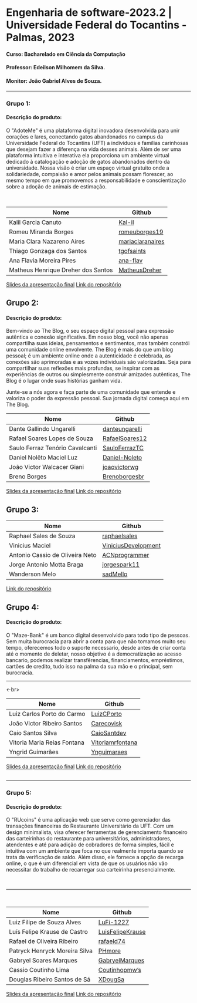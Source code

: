 # Engenharia de software-2023.2 | Universidade Federal do Tocantins - Palmas, 2023
#### Curso: Bacharelado em Ciência da Computação
#### Professor: Edeilson Milhomem da Silva.
#### Monitor: João Gabriel Alves de Souza.

---

### Grupo 1:

#### Descrição do produto:
O "AdoteMe" é uma plataforma digital inovadora desenvolvida para unir corações e lares, conectando gatos abandonados no campus da Universidade Federal do Tocantins (UFT) a indivíduos e famílias carinhosas que desejam fazer a diferença na vida desses animais. Além de ser uma plataforma intuitiva e interativa ela proporciona um ambiente virtual dedicado à catalogação e adoção de gatos abandonados dentro da universidade. Nossa visão é criar um espaço virtual gratuito onde a solidariedade, compaixão e amor pelos animais possam florescer, ao mesmo tempo em que promovemos a responsabilidade e conscientização sobre a adoção de animais de estimação.
</br>

</br>


|Nome|Github|
|---|---|
|Kalil Garcia Canuto|[Kal-il](https://github.com/Kal-il)|
|Romeu Miranda Borges|[romeuborges19](https://github.com/romeuborges19)|
|Maria Clara Nazareno Aires|[mariaclaranaires](https://github.com/mariaclaranaires)|
|Thiago Gonzaga dos Santos|[tgofsaints](https://github.com/tgofsaints)|
|Ana Flavia Moreira Pires|[ana-flav](https://github.com/ana-flav)|
|Matheus Henrique Dreher dos Santos|[MatheusDreher](https://github.com/MatheusDreher)|
[Slides da apresentação final](https://www.canva.com/design/DAF1xTX88Hg/y7lJPNkVIGf1uVD7FJq-ow/edit?utm_content=DAF1xTX88Hg&utm_campaign=designshare&utm_medium=link2&utm_source=sharebutton)
[Link do repositório](https://github.com/Kal-il/ES-2023_2-Adoteme)
##

## Grupo 2: 
#### Descrição do produto:
Bem-vindo ao The Blog, o seu espaço digital pessoal para expressão autêntica e conexão significativa. Em nosso blog, você não apenas compartilha suas ideias, pensamentos e sentimentos, mas também constrói uma comunidade online envolvente.
The Blog é mais do que um blog pessoal; é um ambiente online onde a autenticidade é celebrada, as conexões são aprimoradas e as vozes individuais são valorizadas. Seja para compartilhar suas reflexões mais profundas, se inspirar com as experiências de outros ou simplesmente construir amizades autênticas, The Blog é o lugar onde suas histórias ganham vida.

Junte-se a nós agora e faça parte de uma comunidade que entende e valoriza o poder da expressão pessoal. Sua jornada digital começa aqui em The Blog.

|Nome|Github|
|---|---|
|Dante Gallindo Ungarelli|[danteungarelli](https://github.com/danteungarelli)|
|Rafael Soares Lopes de Souza|[RafaelSoares12](https://github.com/RafaelSoares12)|
|Saulo Ferraz Tenório Cavalcanti|[SauloFerrazTC](https://github.com/SauloFerrazTC)|
|Daniel Nolêto Maciel Luz|[Daniel-Noleto](https://github.com/Daniel-Noleto)|
|João Victor Walcacer Giani|[joaovictorwg](https://github.com/joaovictorwg)|
|Breno Borges|[Brenoborgesbr](https://github.com/Brenoborgesbr)|
[Slides da apresentação final](https://www.canva.com/design/DAF2J3wZKQI/kwW-mYQF2FuHmvjwGP8H7g/edit?utm_content=DAF2J3wZKQI&utm_campaign=designshare&utm_medium=link2&utm_source=sharebutton)
[Link do repositório](https://github.com/danteungarelli/Blogue-pessoal-eng-soft-2023-2)
##

## Grupo 3: 
|Nome|Github|
|---|---|
|Raphael Sales de Souza|[raphaelsales](https://github.com/raphaelsales)|
|Vinicius Maciel|[ViniciusDevelopment](https://github.com/ViniciusDevelopment)|
|Antonio Cassio de Oliveira Neto|[ACNprogrammer](https://github.com/ACNprogrammer/)|
|Jorge Antonio Motta Braga|[jorgespark11](https://github.com/jorgespark11)|
|Wanderson Melo|[sadMello](https://github.com/sadMello)|
[Link do repositório](https://github.com/jorgespark11/Engsoft2023.git)
##

## Grupo 4: 

#### Descrição do produto: 
O "Maze-Bank" é um banco digital desenvolvido para todo tipo de pessoas. Sem muita burocracia para abrir a conta para que não tomamos muito seu tempo, oferecemos todo o suporte necessario, desde antes de criar conta até o momento de deletar, nosso objetivo é a democratização ao acesso bancario, podemos realizar transfêrencias, financiamentos, empréstimos, cartões de credito, tudo isso na palma da sua mão e o principal, sem burocracia. 
</br>

---

<-br>


|Nome|Github|
|---|---|
|Luiz Carlos Porto do Carmo|[LuizCPorto](https://github.com/LuizCPorto)|
|João Victor Ribeiro Santos|[Carecovisk](https://github.com/Carecovisk)|
|Caio Santos Silva|[CaioSantdev](https://github.com/CaioSantdev)|
|Vitoria Maria Reias Fontana|[Vitoriamrfontana](https://github.com/Vitoriamrfontana)|
|Yngrid Guimarães|[Ynguimaraes](https://github.com/Ynguimaraes)|
[Slides da apresentação final](https://www.canva.com/design/DAF2CuIz0KQ/ZG66lEeS4qdYUyD-0_pcfw/edit)
[Link do repositório](https://github.com/LuizCPorto/ES-2023-2-Maze-Bank)
##

---

### Grupo 5:

#### Descrição do produto:
O "RUcoins" é uma aplicação web que serve como gerenciador das transações financeiras do Restaurante Universitário da UFT. Com um design minimalista, visa oferecer ferramentas de gerenciamento financeiro das carteirinhas do restaurante para universitários, administradores, atendentes e até para adição de cobradores de forma simples, fácil e intuitiva com um ambiente que foca no que realmente importa quando se trata da verificação de saldo. Além disso, ele fornece a opção de recarga online, o que é um diferencial em vista de que os usuários não vão necessitar do trabalho de recarregar sua carteirinha presencialmente.

</br>

---

</br>


|Nome|Github|
|---|---|
|Luiz Filipe de Souza Alves|[LuFi-1227](https://github.com/LuFi-1227)|
|Luís Felipe Krause de Castro|[LuisFelipeKrause](https://github.com/LuisFelipeKrause)|
|Rafael de Oliveira Ribeiro|[rafaeld74](https://github.com/rafaeld74)|
|Patryck Henryck Moreira Silva|[PHmore](https://github.com/PHmore)|
|Gabryel Soares Marques|[GabryelMarques](https://github.com/GabryelMarques)|
|Cassio Coutinho Lima|[Coutinhopmw’s](https://github.com/Coutinhopmw)|
|Douglas Ribeiro Santos de Sá|[XDougSa](https://github.com/XDougSa)|
[Slides da apresentação final](https://docs.google.com/presentation/d/1zME__Brhl_YhVbNFdcjkyMeJqdjmXJDJNrECiO40b7s/edit?usp=sharing)
[Link do repositório](https://github.com/LuFi-1227/Eng-Soft-2023-2.git)
##
